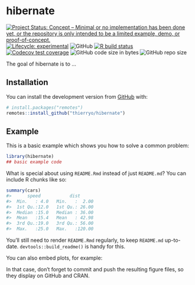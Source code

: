 
<!-- README.md is generated from README.Rmd. Please edit that file -->

# hibernate

<!-- badges: start -->

[![Project Status: Concept – Minimal or no implementation has been done
yet, or the repository is only intended to be a limited example, demo,
or
proof-of-concept.](https://www.repostatus.org/badges/latest/concept.svg)](https://www.repostatus.org/#concept)
[![Lifecycle:
experimental](https://img.shields.io/badge/lifecycle-experimental-orange.svg)](https://lifecycle.r-lib.org/articles/stages.html#experimental)
![GitHub](https://img.shields.io/github/license/thierryo/hibernate) [![R
build
status](https://github.com/thierryo/hibernate/workflows/check%20package%20on%20main/badge.svg)](https://github.com/thierryo/hibernate/actions)
[![Codecov test
coverage](https://codecov.io/gh/thierryo/hibernate/branch/main/graph/badge.svg)](https://codecov.io/gh/thierryo/hibernate?branch=main)
![GitHub code size in
bytes](https://img.shields.io/github/languages/code-size/thierryo/hibernate.svg)
![GitHub repo
size](https://img.shields.io/github/repo-size/thierryo/hibernate.svg)
<!-- badges: end -->

The goal of hibernate is to …

## Installation

You can install the development version from
[GitHub](https://github.com/) with:

``` r
# install.packages("remotes")
remotes::install_github("thierryo/hibernate")
```

## Example

This is a basic example which shows you how to solve a common problem:

``` r
library(hibernate)
## basic example code
```

What is special about using `README.Rmd` instead of just `README.md`?
You can include R chunks like so:

``` r
summary(cars)
#>      speed           dist       
#>  Min.   : 4.0   Min.   :  2.00  
#>  1st Qu.:12.0   1st Qu.: 26.00  
#>  Median :15.0   Median : 36.00  
#>  Mean   :15.4   Mean   : 42.98  
#>  3rd Qu.:19.0   3rd Qu.: 56.00  
#>  Max.   :25.0   Max.   :120.00
```

You’ll still need to render `README.Rmd` regularly, to keep `README.md`
up-to-date. `devtools::build_readme()` is handy for this.

You can also embed plots, for example:

In that case, don’t forget to commit and push the resulting figure
files, so they display on GitHub and CRAN.
